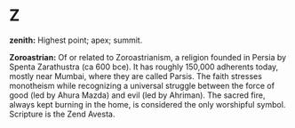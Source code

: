 Z
=

**zenith:** Highest point; apex; summit.

**Zoroastrian:** Of or related to Zoroastrianism, a religion founded in
Persia by Spenta Zarathustra (ca 600 bce). It has roughly 150,000
adherents today, mostly near Mumbai, where they are called Parsis. The
faith stresses monotheism while recognizing a universal struggle between
the force of good (led by Ahura Mazda) and evil (led by Ahriman). The
sacred fire, always kept burning in the home, is considered the only
worshipful symbol. Scripture is the Zend Avesta.


